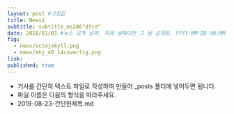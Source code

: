 ```yaml
---
layout: post #고정값
title: News1
subtitle: subtitle_ms246"dfcd"
date: 2018/01/01 #뉴스 공개 날짜. 미래 날짜이면 그 날 공개됨. YYYY-MM-DD HH:MM:SS +/-TTTT
fig:
  - news/octojekyll.png
  - news/ehj_40_14coverfig.png
link:
published: true
---
```


- 기사를 간단히 텍스트 파일로 작성하여 만들어 \_posts 폴더에 넣어두면 됩니다.
- 파일 이름은 다음의 형식을 따라주세요.
- 2019-08-23-간단한제목.md
